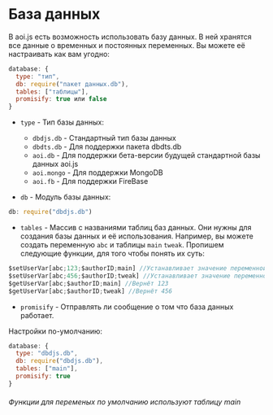 # База данных

В aoi.js есть возможность использовать базу данных. В ней хранятся все данные о временных и постоянных переменных. Вы можете её настраивать как вам угодно: 
```javascript
database: {
  type: "тип",
  db: require("пакет данных.db"),
  tables: ["таблицы"],
  promisify: true или false 
}
```

* `type` - Тип базы данных:
     *  `dbdjs.db` - Стандартный тип базы данных
     *  `dbdts.db` - Для поддержки пакета dbdts.db
     *  `aoi.db` - Для поддержки бета-версии будущей стандартной базы данных aoi.js
     *  `aoi.mongo` - Для поддержки MongoDB
     *  `aoi.fb` - Для поддержки FireBase
     
* `db` - Модуль базы данных:
```javascript
db: require("dbdjs.db")
```
* `tables` - Массив с названиями таблиц баз данных. Они нужны для создания базы данных и её использования. Например, вы можете создать переменную `abc` и таблицы `main` `tweak`. Пропишем следующие функции, для того чтобы понять их суть: 
```javascript
$setUserVar[abc;123;$authorID;main] //Устанавливает значение переменной abc для таблицы main
$setUserVar[abc;456;$authorID;tweak] //Устанавливает значение переменной abc для таблицы tweak
$getUserVar[abc;$authorID;main] //Вернёт 123
$getUserVar[abc;$authorID;tweak] //Вернёт 456
```
* `promisify` - Отправлять ли сообщение о том что база данных работает.

Настройки по-умолчанию:
```javascript
database: {
  type: "dbdjs.db",
  db: require("dbdjs.db"),
  tables: ["main"],
  promisify: true
}
```

###### Функции для переменых по умолчанию используют таблицу main